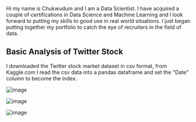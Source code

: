 Hi my name is Chukwudum and I am a Data Scientist.
I have acquired a couple of certifications in Data Science and Machine Learning
and I look forward to putting my skills to good use in real world situations.
I just began putting together my portfolio to catch the eye of recruiters in the field of data.
## Basic Analysis of Twitter Stock
I downloaded the Twitter stock market dataset in csv format, from Kaggle.com 
I read the csv data into a pandas dataframe and set the "Date" column to become the Index.

![image](https://github.com/Nwabuwa-ce/myportfolio/assets/99978799/a176579e-aad2-4a68-8617-a0eca13107bb)

![image](https://github.com/Nwabuwa-ce/myportfolio/assets/99978799/2bede41a-a055-4b64-9177-2c408709e5fc)

![image](https://github.com/Nwabuwa-ce/myportfolio/assets/99978799/d3e15449-db88-4b2e-8c0b-77e22f68d63a)

